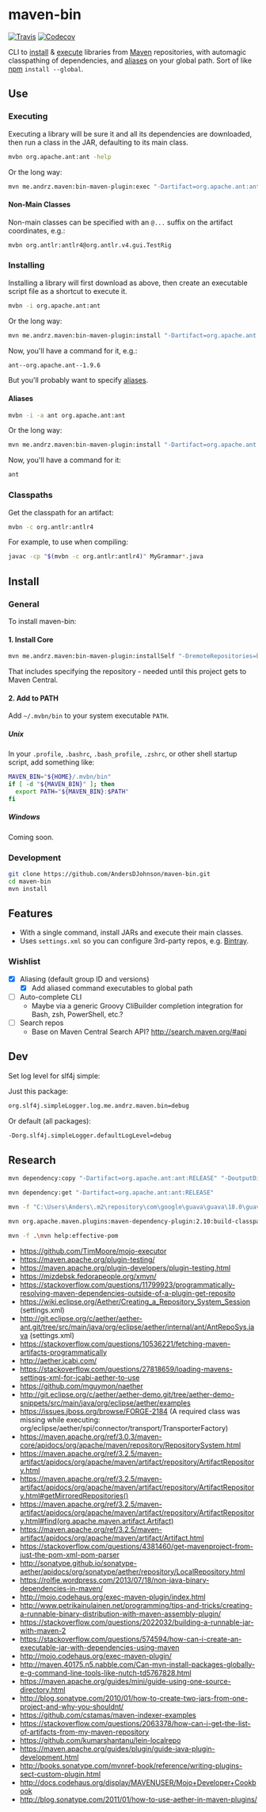 # maven-bin

[![Travis](https://img.shields.io/travis/AndersDJohnson/maven-bin.svg)](https://travis-ci.org/AndersDJohnson/maven-bin)
[![Codecov](https://img.shields.io/codecov/c/github/AndersDJohnson/maven-bin.svg)](http://codecov.io/github/AndersDJohnson/maven-bin)

CLI to [install][] & [execute][] libraries from [Maven] repositories,
with automagic classpathing of dependencies,
and [aliases][] on your global path.
Sort of like [npm] `install --global`.


## Use

### Executing

Executing a library will be sure it and all its dependencies are downloaded, then run a class in the JAR, defaulting to its main class.

```sh
mvbn org.apache.ant:ant -help
```

Or the long way:

```sh
mvn me.andrz.maven:bin-maven-plugin:exec "-Dartifact=org.apache.ant:ant" "-Darguments=-help"
```

#### Non-Main Classes

Non-main classes can be specified with an `@...` suffix on the artifact coordinates, e.g.:

```sh
mvbn org.antlr:antlr4@org.antlr.v4.gui.TestRig
```

### Installing

Installing a library will first download as above, then create an executable script file
as a shortcut to execute it.

```sh
mvbn -i org.apache.ant:ant
```

Or the long way:

```sh
mvn me.andrz.maven:bin-maven-plugin:install "-Dartifact=org.apache.ant:ant"
```

Now, you'll have a command for it, e.g.:

```sh
ant--org.apache.ant--1.9.6
```

But you'll probably want to specify [aliases][].

#### Aliases

```sh
mvbn -i -a ant org.apache.ant:ant
```

Or the long way:

```sh
mvn me.andrz.maven:bin-maven-plugin:install "-Dartifact=org.apache.ant:ant" "-Dalias=ant"
```

Now, you'll have a command for it:

```sh
ant
```

### Classpaths

Get the classpath for an artifact:

```sh
mvbn -c org.antlr:antlr4
```

For example, to use when compiling:

```sh
javac -cp "$(mvbn -c org.antlr:antlr4)" MyGrammar*.java
```


## Install

### General

To install maven-bin:

#### 1. Install Core

```sh
mvn me.andrz.maven:bin-maven-plugin:installSelf "-DremoteRepositories=bintray-AndersDJohnson-maven::::http://dl.bintray.com/AndersDJohnson/maven"
```

That includes specifying the repository - needed until this project gets to Maven Central.

#### 2. Add to PATH

Add `~/.mvbn/bin` to your system executable `PATH`.

##### Unix

In your `.profile`, `.bashrc`, `.bash_profile`, `.zshrc`, or other shell startup script, add something like:

```sh
MAVEN_BIN="${HOME}/.mvbn/bin"
if [ -d "${MAVEN_BIN}" ]; then
  export PATH="${MAVEN_BIN}:$PATH"
fi
```

##### Windows

Coming soon.

### Development

```sh
git clone https://github.com/AndersDJohnson/maven-bin.git
cd maven-bin
mvn install
```

## Features

* With a single command, install JARs and execute their main classes.
* Uses `settings.xml` so you can configure 3rd-party repos, e.g. [Bintray].

### Wishlist
* [x] Aliasing (default group ID and versions)
  * [x] Add aliased command executables to global path
* [ ] Auto-complete CLI
  * Maybe via a generic Groovy CliBuilder completion integration for Bash, zsh, PowerShell, etc.?
* [ ] Search repos
  * Base on Maven Central Search API? http://search.maven.org/#api


## Dev

Set log level for slf4j simple:

Just this package:

```sh
org.slf4j.simpleLogger.log.me.andrz.maven.bin=debug
```

Or default (all packages):

```sh
-Dorg.slf4j.simpleLogger.defaultLogLevel=debug
```


## Research

```sh
mvn dependency:copy "-Dartifact=org.apache.ant:ant:RELEASE" "-DoutputDirectory=./bin"
```

```sh
mvn dependency:get "-Dartifact=org.apache.ant:ant:RELEASE"
```

```sh
mvn -f "C:\Users\Anders\.m2\repository\com\google\guava\guava\18.0\guava-18.0.pom" org.apache.maven.plugins:maven-dependency-plugin:2.10:build-classpath
```

```sh
mvn org.apache.maven.plugins:maven-dependency-plugin:2.10:build-classpath "-Dmdep.outputFile=foo"
```

```sh
mvn -f .\mvn help:effective-pom
```


* https://github.com/TimMoore/mojo-executor
* https://maven.apache.org/plugin-testing/
* https://maven.apache.org/plugin-developers/plugin-testing.html
* https://mizdebsk.fedorapeople.org/xmvn/
* https://stackoverflow.com/questions/11799923/programmatically-resolving-maven-dependencies-outside-of-a-plugin-get-reposito
* https://wiki.eclipse.org/Aether/Creating_a_Repository_System_Session (settings.xml)
* http://git.eclipse.org/c/aether/aether-ant.git/tree/src/main/java/org/eclipse/aether/internal/ant/AntRepoSys.java (settings.xml)
* https://stackoverflow.com/questions/10536221/fetching-maven-artifacts-programmatically
* http://aether.jcabi.com/
* https://stackoverflow.com/questions/27818659/loading-mavens-settings-xml-for-jcabi-aether-to-use
* https://github.com/mguymon/naether
* http://git.eclipse.org/c/aether/aether-demo.git/tree/aether-demo-snippets/src/main/java/org/eclipse/aether/examples
* https://issues.jboss.org/browse/FORGE-2184 (A required class was missing while executing: org/eclipse/aether/spi/connector/transport/TransporterFactory)
* https://maven.apache.org/ref/3.0.3/maven-core/apidocs/org/apache/maven/repository/RepositorySystem.html
* https://maven.apache.org/ref/3.2.5/maven-artifact/apidocs/org/apache/maven/artifact/repository/ArtifactRepository.html
* https://maven.apache.org/ref/3.2.5/maven-artifact/apidocs/org/apache/maven/artifact/repository/ArtifactRepository.html#getMirroredRepositories()
* https://maven.apache.org/ref/3.2.5/maven-artifact/apidocs/org/apache/maven/artifact/repository/ArtifactRepository.html#find(org.apache.maven.artifact.Artifact)
* https://maven.apache.org/ref/3.2.5/maven-artifact/apidocs/org/apache/maven/artifact/Artifact.html
* https://stackoverflow.com/questions/4381460/get-mavenproject-from-just-the-pom-xml-pom-parser
* http://sonatype.github.io/sonatype-aether/apidocs/org/sonatype/aether/repository/LocalRepository.html
* https://rolfje.wordpress.com/2013/07/18/non-java-binary-dependencies-in-maven/
* http://mojo.codehaus.org/exec-maven-plugin/index.html
* http://www.petrikainulainen.net/programming/tips-and-tricks/creating-a-runnable-binary-distribution-with-maven-assembly-plugin/
* https://stackoverflow.com/questions/2022032/building-a-runnable-jar-with-maven-2
* https://stackoverflow.com/questions/574594/how-can-i-create-an-executable-jar-with-dependencies-using-maven
* http://mojo.codehaus.org/exec-maven-plugin/
* http://maven.40175.n5.nabble.com/Can-mvn-install-packages-globally-e-g-command-line-tools-like-nutch-td5767828.html
* https://maven.apache.org/guides/mini/guide-using-one-source-directory.html
* http://blog.sonatype.com/2010/01/how-to-create-two-jars-from-one-project-and-why-you-shouldnt/
* https://github.com/cstamas/maven-indexer-examples
* https://stackoverflow.com/questions/2063378/how-can-i-get-the-list-of-artifacts-from-my-maven-repository
* https://github.com/kumarshantanu/lein-localrepo
* https://maven.apache.org/guides/plugin/guide-java-plugin-development.html
* http://books.sonatype.com/mvnref-book/reference/writing-plugins-sect-custom-plugin.html
* http://docs.codehaus.org/display/MAVENUSER/Mojo+Developer+Cookbook
* http://blog.sonatype.com/2011/01/how-to-use-aether-in-maven-plugins/

[bintray]: https://bintray.com/
[maven]: https://maven.apache.org/
[npm]: https://www.npmjs.com/
[install]: #installing
[execute]: #executing
[aliases]: #aliases
